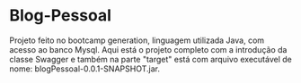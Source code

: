 # Blog-Pessoal
Projeto feito no bootcamp generation, linguagem utilizada Java, com acesso ao banco Mysql.
Aqui está o projeto completo com a introdução da classe Swagger e também na parte "target" está com arquivo executável de nome: blogPessoal-0.0.1-SNAPSHOT.jar.
